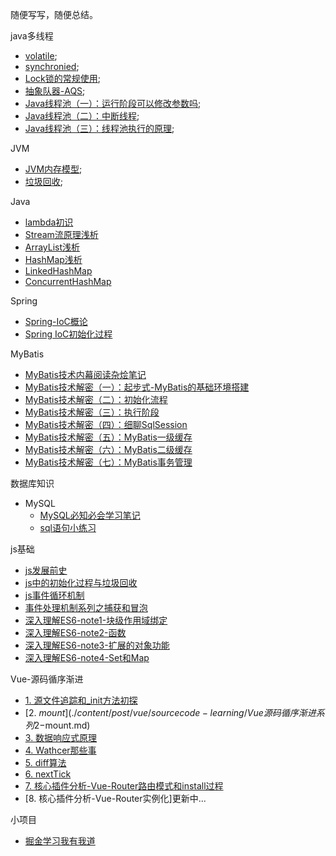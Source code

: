 随便写写，随便总结。

java多线程
- [volatile](./content/post/java/多线程/java多线程之volatile.md);
- [synchronied](./content/post/java/多线程/java多线程之synchronied`.md);
- [Lock锁的常规使用](./content/post/java/多线程/java多线程之Lock锁的常规使用.md);  
- [抽象队器-AQS](./content/post/java/多线程/java多线程之AQS.md); 
- [Java线程池（一）：运行阶段可以修改参数吗](./content/post/java/多线程/java线程池（一）.md); 
- [Java线程池（二）：中断线程](./content/post/java/多线程/java线程池（二）.md); 
- [Java线程池（三）：线程池执行的原理](./content/post/java/多线程/java线程池（三.md); 

JVM
- [JVM内存模型](./content/post/java/JVM/JVM内存模型.md);
- [垃圾回收](./content/post/java/JVM/02-垃圾回收.md);

Java
- [lambda初识](./content/post/java/java基础/lambda初识.md) 
- [Stream流原理浅析](./content/post/java/Stream流原理浅析.md) 
- [ArrayList浅析](./content/post/java/java基础/ArrayList浅析.md) 
- [HashMap浅析](./content/post/java/java基础/HashMap浅析.md) 
- [LinkedHashMap](./content/post/java/java基础/learn-LinkedHashMap.md) 
- [ConcurrentHashMap](./content/post/java/java基础/learn-ConcurrentHashMap.md) 

Spring
- [Spring-IoC概论](./content/post/spring/Spring-IoC概论.md)
- [Spring IoC初始化过程](./content/post/spring/Spring-IoC初始化过程.md)

MyBatis
- [MyBatis技术内幕阅读杂烩笔记](./content/post/mybatis/MyBatis技术内幕阅读杂烩笔记.md)
- [MyBatis技术解密（一）：起步式-MyBatis的基础环境搭建](./content/post/mybatis/MyBatis技术解密（一）.md)
- [MyBatis技术解密（二）：初始化流程](./content/post/mybatis/MyBatis技术解密（二）.md)
- [MyBatis技术解密（三）：执行阶段](./content/post/mybatis/MyBatis技术解密（三）.md)
- [MyBatis技术解密（四）：细聊SqlSession](./content/post/mybatis/MyBatis技术解密（四）.md)
- [MyBatis技术解密（五）：MyBatis一级缓存](./content/post/mybatis/MyBatis技术解密（五）.md)
- [MyBatis技术解密（六）：MyBatis二级缓存](./content/post/mybatis/MyBatis技术解密（六）.md)
- [MyBatis技术解密（七）：MyBatis事务管理](./content/post/mybatis/MyBatis技术解密（七）.md)

数据库知识
- MySQL
  - [MySQL必知必会学习笔记](./content/post/database/MySQL/MySQL必知必会学习笔记.md)
  - [sql语句小练习](./content/post/database/MySQL/sql练习.md)

js基础
- [js发展前史](./content/post/js/js发展前史.md)
- [js中的初始化过程与垃圾回收](./content/post/js/js中的初始化过程与垃圾回收.md)
- [js事件循环机制](./content/post/js/js事件循环机制.md)
- [事件处理机制系列之捕获和冒泡](./content/post/js/事件处理机制系列之捕获和冒泡.md)
- [深入理解ES6-note1-块级作用域绑定](./content/post/js/深入理解ES6-note1-块级作用域绑定.md)
- [深入理解ES6-note2-函数](./content/post/js/深入理解ES6-note2-函数.md)
- [深入理解ES6-note3-扩展的对象功能](./content/post/js/深入理解ES6-note3-扩展的对象功能.md)
- [深入理解ES6-note4-Set和Map](./content/post/js/深入理解ES6-note4-Set和Map.md)


Vue-源码循序渐进
- [1. 源文件追踪和_init方法初探](./content/post/vue/sourcecode-learning/Vue源码循序渐进系列1-源文件追踪和_init方法初探.md)
- [2. $mount](./content/post/vue/sourcecode-learning/Vue源码循序渐进系列2-$mount.md)
- [3. 数据响应式原理](./content/post/vue/sourcecode-learning/Vue源码循序渐进系列3-数据响应式原理.md)
- [4. Wathcer那些事](./content/post/vue/sourcecode-learning/Vue源码循序渐进系列4-Watcher那些事儿.md)
- [5. diff算法](./content/post/vue/sourcecode-learning/Vue源码循序渐进系列5-diff算法.md)
- [6. nextTick](./content/post/vue/sourcecode-learning/Vue源码循序渐进系列6-nextTick.md)
- [7. 核心插件分析-Vue-Router路由模式和install过程](./content/post/vue/vue-router/Vue-Router路由模式和install过程.md)
- [8. 核心插件分析-Vue-Router实例化]更新中...


  
小项目
  - [掘金学习我有我道](https://github.com/boykait/juejin-search-helper)

